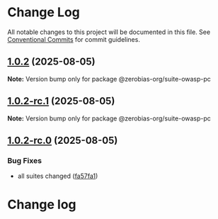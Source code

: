 # Change Log

All notable changes to this project will be documented in this file.
See [Conventional Commits](https://conventionalcommits.org) for commit guidelines.

## [1.0.2](https://github.com/zerobias-org/suite/compare/@zerobias-org/suite-owasp-pc@1.0.2-rc.1...@zerobias-org/suite-owasp-pc@1.0.2) (2025-08-05)

**Note:** Version bump only for package @zerobias-org/suite-owasp-pc





## [1.0.2-rc.1](https://github.com/zerobias-org/suite/compare/@zerobias-org/suite-owasp-pc@1.0.2-rc.0...@zerobias-org/suite-owasp-pc@1.0.2-rc.1) (2025-08-05)

**Note:** Version bump only for package @zerobias-org/suite-owasp-pc





## [1.0.2-rc.0](https://github.com/zerobias-org/suite/compare/@zerobias-org/suite-owasp-pc@1.0.1...@zerobias-org/suite-owasp-pc@1.0.2-rc.0) (2025-08-05)


### Bug Fixes

* all suites changed ([fa57fa1](https://github.com/zerobias-org/suite/commit/fa57fa1af7628003297df46b2d7740fe95bd2666))





# Change log
